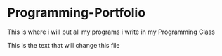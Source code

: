 # Programming-Portfolio
This is where i will put all my programs i write in my Programming Class

This is the text that will change this file